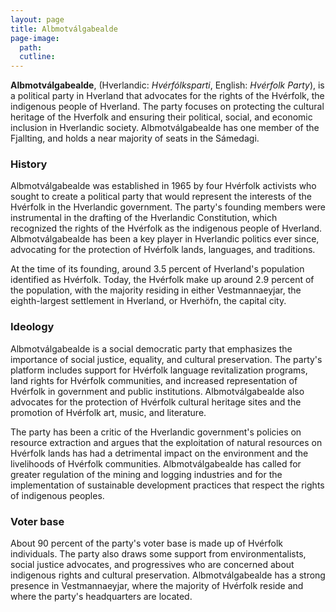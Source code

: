 ```yaml
---
layout: page
title: Albmotválgabealde
page-image: 
  path:  
  cutline: 
---
```

**Albmotválgabealde**, (Hverlandic: *Hvérfólksparti*, English: *Hvérfolk Party*), is a political party in Hverland that advocates for the rights of the Hvérfolk, the indigenous people of Hverland. The party focuses on protecting the cultural heritage of the Hverfolk and ensuring their political, social, and economic inclusion in Hverlandic society. Albmotválgabealde has one member of the Fjallting, and holds a near majority of seats in the Sámedagi.

### History
Albmotválgabealde was established in 1965 by four Hvérfolk activists who sought to create a political party that would represent the interests of the Hvérfolk in the Hverlandic government. The party's founding members were instrumental in the drafting of the Hverlandic Constitution, which recognized the rights of the Hvérfolk as the indigenous people of Hverland. Albmotválgabealde has been a key player in Hverlandic politics ever since, advocating for the protection of Hvérfolk lands, languages, and traditions. 

At the time of its founding, around 3.5 percent of Hverland's population identified as Hvérfolk. Today, the Hvérfolk make up around 2.9 percent of the population, with the majority residing in either Vestmannaeyjar, the eighth-largest settlement in Hverland, or Hverhöfn, the capital city.

### Ideology
Albmotválgabealde is a social democratic party that emphasizes the importance of social justice, equality, and cultural preservation. The party's platform includes support for Hvérfolk language revitalization programs, land rights for Hvérfolk communities, and increased representation of Hvérfolk in government and public institutions. Albmotválgabealde also advocates for the protection of Hvérfolk cultural heritage sites and the promotion of Hvérfolk art, music, and literature.

The party has been a critic of the Hverlandic government's policies on resource extraction and argues that the exploitation of natural resources on Hvérfolk lands has had a detrimental impact on the environment and the livelihoods of Hvérfolk communities. Albmotválgabealde has called for greater regulation of the mining and logging industries and for the implementation of sustainable development practices that respect the rights of indigenous peoples.

### Voter base
About 90 percent of the party's voter base is made up of Hvérfolk individuals. The party also draws some support from environmentalists, social justice advocates, and progressives who are concerned about indigenous rights and cultural preservation. Albmotválgabealde has a strong presence in Vestmannaeyjar, where the majority of Hvérfolk reside and where the party's headquarters are located. 